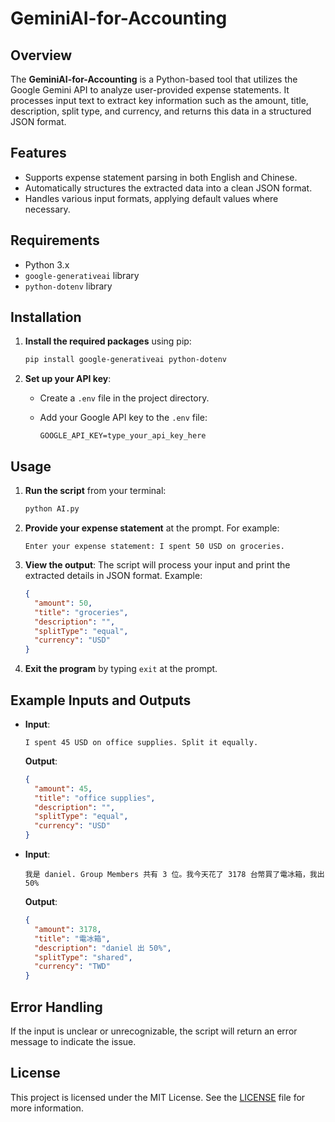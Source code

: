 # GeminiAI-for-Accounting

## Overview

The **GeminiAI-for-Accounting** is a Python-based tool that utilizes the Google Gemini API to analyze user-provided expense statements. It processes input text to extract key information such as the amount, title, description, split type, and currency, and returns this data in a structured JSON format.

## Features

- Supports expense statement parsing in both English and Chinese.
- Automatically structures the extracted data into a clean JSON format.
- Handles various input formats, applying default values where necessary.

## Requirements

- Python 3.x
- `google-generativeai` library
- `python-dotenv` library

## Installation

1. **Install the required packages** using pip:

   ```bash
   pip install google-generativeai python-dotenv
   ```

2. **Set up your API key**:
   - Create a `.env` file in the project directory.
   - Add your Google API key to the `.env` file:

     ```
     GOOGLE_API_KEY=type_your_api_key_here
     ```

## Usage

1. **Run the script** from your terminal:

   ```bash
   python AI.py
   ```

2. **Provide your expense statement** at the prompt. For example:

   ```
   Enter your expense statement: I spent 50 USD on groceries.
   ```

3. **View the output**: The script will process your input and print the extracted details in JSON format. Example:

   ```json
   {
     "amount": 50,
     "title": "groceries",
     "description": "",
     "splitType": "equal",
     "currency": "USD"
   }
   ```

4. **Exit the program** by typing `exit` at the prompt.

## Example Inputs and Outputs

- **Input**: 
  ```
  I spent 45 USD on office supplies. Split it equally.
  ```
  **Output**:
  ```json
  {
    "amount": 45,
    "title": "office supplies",
    "description": "",
    "splitType": "equal",
    "currency": "USD"
  }
  ```

- **Input**: 
  ```
  我是 daniel. Group Members 共有 3 位。我今天花了 3178 台幣買了電冰箱，我出 50%
  ```
  **Output**:
  ```json
  {
    "amount": 3178,
    "title": "電冰箱",
    "description": "daniel 出 50%",
    "splitType": "shared",
    "currency": "TWD"
  }
  ```

## Error Handling

If the input is unclear or unrecognizable, the script will return an error message to indicate the issue.

## License

This project is licensed under the MIT License. See the [LICENSE](LICENSE) file for more information.
